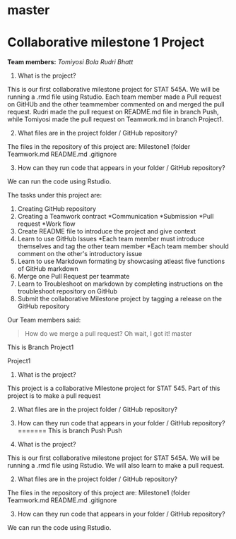 
 master
=======
# Collaborative milestone 1 Project

__Team members:__
_Tomiyosi Bola_
_Rudri Bhatt_

1. What is the project?

This is our first collaborative milestone project for STAT 545A. We will be running a .rmd file using Rstudio.
Each team member made a Pull request on GitHUb and the other teammember commented on and merged the pull request. Rudri made the pull request on README.md file in branch Push, while Tomiyosi made the pull request on Teamwork.md in branch Project1.

2. What files are in the project folder / GitHub repository?

The files in the repository of this project are: 
Milestone1 (folder
Teamwork.md
README.md
.gitignore

3. How can they run code that appears in your folder / GitHub repository?

We can run the code using Rstudio.

The tasks under this project are: 
1. Creating GitHub repository
2. Creating a Teamwork contract
  *Communication
  *Submission
  *Pull request
  *Work flow
3. Create README file to introduce the project and give context
4. Learn to use GitHub Issues
  *Each team member must introduce themselves and tag the other team member
  *Each team member should comment on the other's introductory issue
5. Learn to use Markdown formating by showcasing atleast five functions of GitHub markdown
6. Merge one Pull Request per teammate
7. Learn to Troubleshoot on markdown by completing instructions on the troubleshoot repository on GitHub
8. Submit the collaborative Milestone project by tagging a release on the GitHub repository

Our Team members said:
> How do we merge a pull request?
> Oh wait, I got it!
master

This is Branch Project1

Project1
1. What is the project?

This project is a collaborative Milestone project for STAT 545. Part of this project is to make a pull request

2. What files are in the project folder / GitHub repository?

3. How can they run code that appears in your folder / GitHub repository?
=======
This is branch Push
Push
1. What is the project?

This is our first collaborative milestone project for STAT 545A. We will be running a .rmd file using Rstudio. We will also learn to make a pull request.

2. What files are in the project folder / GitHub repository?

The files in the repository of this project are: 
Milestone1 (folder
Teamwork.md
README.md
.gitignore

3. How can they run code that appears in your folder / GitHub repository?

We can run the code using Rstudio.
